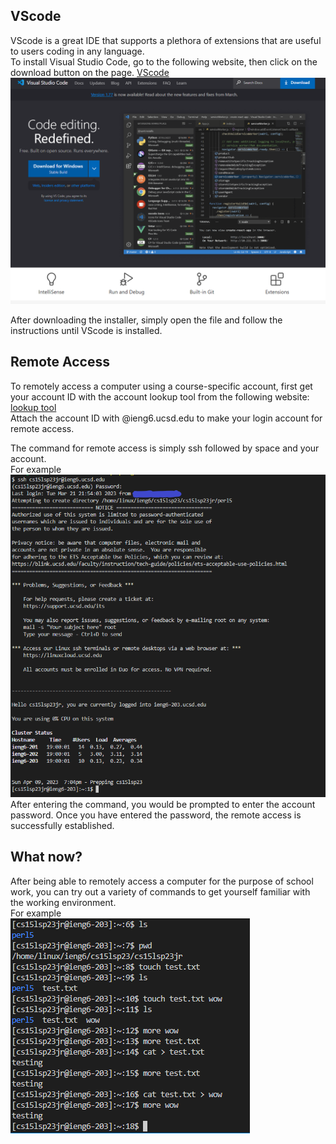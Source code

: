 ## VScode
VScode is a great IDE that supports a plethora of extensions that are useful to users coding in any language.  
To install Visual Studio Code, go to the following website, then click on the download button on the page.
[VScode](https://code.visualstudio.com/)  
![Image](VSC.png)  

After downloading the installer, simply open the file and follow the instructions until VScode is installed.

## Remote Access
To remotely access a computer using a course-specific account, first get your account ID with the account lookup tool from
the following website: [lookup tool](https://sdacs.ucsd.edu/~icc/index.php)  
Attach the account ID with @ieng6.ucsd.edu to make your login account for remote access.

The command for remote access is simply ssh followed by space and your account.  
For example  
![Image](ssh.png)  
After entering the command, you would be prompted to enter the account password.
Once you have entered the password, the remote access is successfully established.

## What now?
After being able to remotely access a computer for the purpose of school work, you can try out a variety of commands 
to get yourself familiar with the working environment.  
For example  
![Image](commands.png)  
